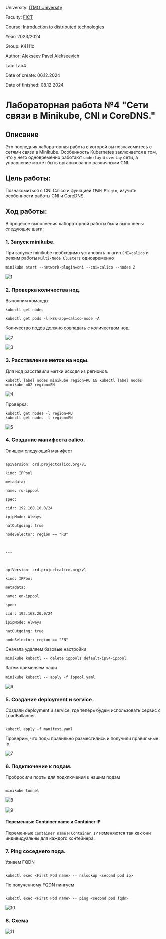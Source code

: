 University: [ITMO University](https://itmo.ru/ru/)

  

Faculty: [FICT](https://fict.itmo.ru)

  

Course: [Introduction to distributed technologies](https://github.com/itmo-ict-faculty/introduction-to-distributed-technologies)

  

Year: 2023/2024

  

Group: K4111c

  

Author: Alekseev Pavel Alekseevich

  

Lab: Lab4

  

Date of create: 06.12.2024

Date of finished: 08.12.2024

  

# Лабораторная работа №4 "Сети связи в Minikube, CNI и CoreDNS."

  

## Описание

Это последняя лабораторная работа в которой вы познакомитесь с сетями связи в Minikube. Особенность Kubernetes заключается в том, что у него одновременно работают `underlay` и `overlay` сети, а управление может быть организованно различными CNI.

  

## Цель работы:

Познакомиться с CNI Calico и функцией `IPAM Plugin`, изучить особенности работы CNI и CoreDNS.

  

## Ход работы:

В процессе выполнения лабораторной работы были выполнены следующие шаги:

### 1. Запуск minikube.

При запуске minikube необходимо установить плагин `CNI=calico` и режим работы `Multi-Node Clusters` одновременно

```
minikube start --network-plugin=cni --cni=calico --nodes 2
```

 ![1](screens/1.png)

### 2. Проверка количества нод.

Выполним команды:

```
kubectl get nodes
```
```
kubectl get pods -l k8s-app=calico-node -A
```

Количество подов должно совпадать с количеством нод:

 ![2](screens/2.png)

 ![3](screens/3.png)

### 3. Расставление меток на ноды.

Для нод расставили метки исходя из регионов. 

```
kubectl label nodes minikube region=RU && kubectl label nodes minikube-m02 region=EN
```
![4](screens/4.png)

Проверка:

```
kubectl get nodes -l region=RU
kubectl get nodes -l region=EN
```

![5](screens/5.png)

 
### 4. Создание манифеста calico.

Опишем следующий манифест

```

apiVersion: crd.projectcalico.org/v1

kind: IPPool

metadata:

name: ru-ippool

spec:

cidr: 192.168.10.0/24

ipipMode: Always

natOutgoing: true

nodeSelector: region == "RU"

  

---

  

apiVersion: crd.projectcalico.org/v1

kind: IPPool

metadata:

name: en-ippool

spec:

cidr: 192.168.20.0/24

ipipMode: Always

natOutgoing: true

nodeSelector: region == "EN"
```

  
  

 Сначала удаляем базовые настройки 

```
minikube kubectl -- delete ippools default-ipv4-ippool
```

Затем применяем наши

```
minikube kubectl -- apply -f ippool.yaml
```
![6](screens/6.png)
  

### 5. Создание deployment и service .

Создали deployment и service, где теперь будем использовать сервис с LoadBallancer.

```

kubectl apply -f manifest.yaml

```

Проверим, что поды правильно разместились и получили правильные ip.

  
![7](screens/7.png)


  

### 6. Подключение к подам.

Пробросили порты для подключения к нашим подам
```

minikube tunnel

```

![8](screens/8.png)

  

![9](screens/9.png)

  

#### Переменные Container name и Container IP

Переменные `Container name` и `Container IP` изменяются так как они индивидуальны для каждого контейнера.

  

### 7. Ping соседнего пода.

Узнаем FQDN

```

kubectl exec <First Pod name> -- nslookup <second pod ip>

```

По полученному FQDN пингуем

```

kubectl exec <First Pod name> -- ping <second pod fqdn>

```

  
![10](screens/10.png)
  

### 8. Схема
  

![11](screens/11.png)
